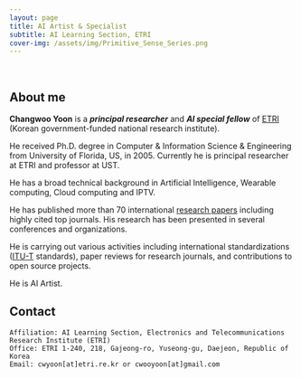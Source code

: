 ```yaml
---
layout: page
title: AI Artist & Specialist
subtitle: AI Learning Section, ETRI
cover-img: /assets/img/Primitive_Sense_Series.png
---
```


<br/>

## About me

**Changwoo Yoon** is a **_principal researcher_** and **_AI special fellow_** of [ETRI](https://www.etri.re.kr/kor/main/main.etri) (Korean government-funded national research institute). 

He received Ph.D. degree in Computer & Information Science & Engineering from University of Florida, US, in 2005. Currently he is principal researcher at ETRI and  professor at UST. 

He has a broad technical background in Artificial Intelligence, Wearable computing, Cloud computing and IPTV.

He has published more than 70 international [research papers](https://ksp.etri.re.kr/ksp/search?size=10&sort=&direction=DESC&dataCd=ART&keywords=%EC%9C%A4%EC%9E%A5%EC%9A%B0) including highly cited top journals. His research has been presented in several conferences and organizations.

He is carrying out various activities including international standardizations ([ITU-T](https://www.itu.int/en/ITU-T/about/Pages/default.aspx) standards), paper reviews for research journals, and contributions to open source projects.

He is AI Artist. 

## Contact

```
Affiliation: AI Learning Section, Electronics and Telecommunications Research Institute (ETRI)
Office: ETRI 1-240, 218, Gajeong-ro, Yuseong-gu, Daejeon, Republic of Korea
Email: cwyoon[at]etri.re.kr or cwooyoon[at]gmail.com
```
